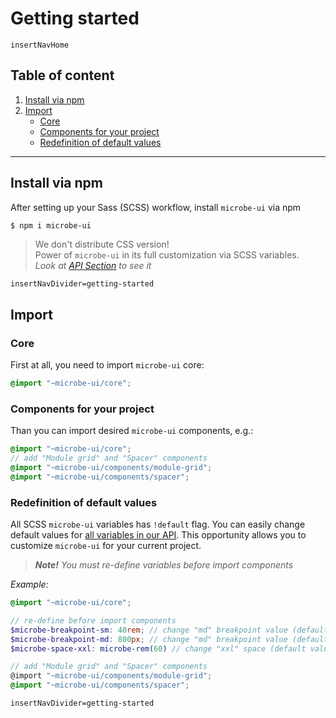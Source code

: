 # Getting started

`insertNavHome`

## Table of content

1. [Install via npm](#install-via-npm)
1. [Import](#import)
    - [Core](#core)
    - [Components for your project](#components-for-your-project)
    - [Redefinition of default values](#redefinition-of-default-values)

---

## Install via npm

After setting up your Sass (SCSS) workflow, install `microbe-ui` via npm

```bash
$ npm i microbe-ui
```

> We don't distribute CSS version!  
> Power of `microbe-ui` in its full customization via SCSS variables.  
> _Look at [API Section](./api.md) to see it_  

`insertNavDivider=getting-started`

## Import

### Core

First at all, you need to import `microbe-ui` core:

```scss
@import "~microbe-ui/core";
```

### Components for your project

Than you can import desired `microbe-ui` components, e.g.:

```scss
@import "~microbe-ui/core";
// add "Module grid" and "Spacer" components
@import "~microbe-ui/components/module-grid";
@import "~microbe-ui/components/spacer";
```

### Redefinition of default values

All SCSS `microbe-ui` variables has `!default` flag. You can easily change default values for [all variables in our API](./api.md#variables). This opportunity allows you to customize `microbe-ui` for your current project.

> _**Note!** You must re-define variables before import components_

_Example:_

```scss
@import "~microbe-ui/core";

// re-define before import components
$microbe-breakpoint-sm: 40rem; // change "md" breakpoint value (default value: `insertVariableValue=core/defaults#microbe-breakpoint-sm`) 
$microbe-breakpoint-md: 800px; // change "md" breakpoint value (default value: `insertVariableValue=core/defaults#microbe-breakpoint-md`)
$microbe-space-xxl: microbe-rem(60) // change "xxl" space (default value: `insertVariableValue=core/defaults#microbe-space-xxl`)

// add "Module grid" and "Spacer" components
@import "~microbe-ui/components/module-grid";
@import "~microbe-ui/components/spacer";
```

`insertNavDivider=getting-started`
